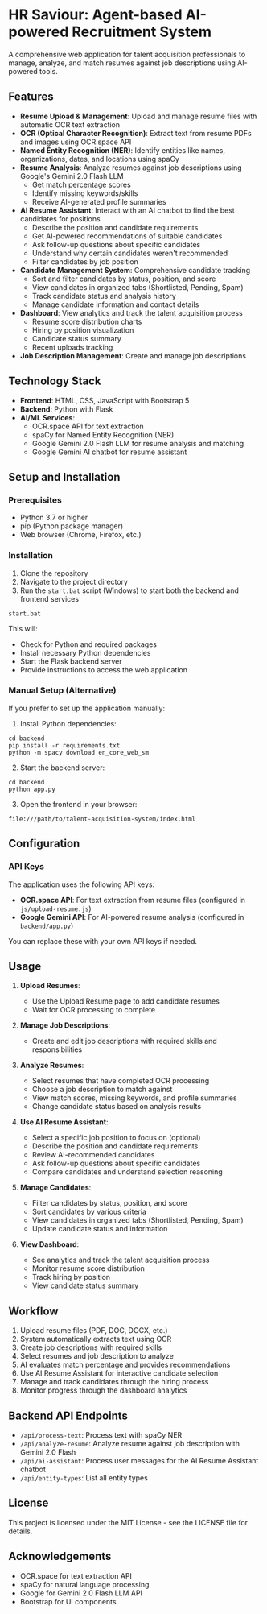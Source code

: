 # HR Saviour: Agent-based AI-powered Recruitment System

A comprehensive web application for talent acquisition professionals to manage, analyze, and match resumes against job descriptions using AI-powered tools.

## Features

- **Resume Upload & Management**: Upload and manage resume files with automatic OCR text extraction
- **OCR (Optical Character Recognition)**: Extract text from resume PDFs and images using OCR.space API
- **Named Entity Recognition (NER)**: Identify entities like names, organizations, dates, and locations using spaCy
- **Resume Analysis**: Analyze resumes against job descriptions using Google's Gemini 2.0 Flash LLM
  - Get match percentage scores
  - Identify missing keywords/skills
  - Receive AI-generated profile summaries
- **AI Resume Assistant**: Interact with an AI chatbot to find the best candidates for positions
  - Describe the position and candidate requirements
  - Get AI-powered recommendations of suitable candidates
  - Ask follow-up questions about specific candidates
  - Understand why certain candidates weren't recommended
  - Filter candidates by job position
- **Candidate Management System**: Comprehensive candidate tracking
  - Sort and filter candidates by status, position, and score
  - View candidates in organized tabs (Shortlisted, Pending, Spam)
  - Track candidate status and analysis history
  - Manage candidate information and contact details
- **Dashboard**: View analytics and track the talent acquisition process
  - Resume score distribution charts
  - Hiring by position visualization
  - Candidate status summary
  - Recent uploads tracking
- **Job Description Management**: Create and manage job descriptions

## Technology Stack

- **Frontend**: HTML, CSS, JavaScript with Bootstrap 5
- **Backend**: Python with Flask
- **AI/ML Services**:
  - OCR.space API for text extraction
  - spaCy for Named Entity Recognition (NER)
  - Google Gemini 2.0 Flash LLM for resume analysis and matching
  - Google Gemini AI chatbot for resume assistant

## Setup and Installation

### Prerequisites

- Python 3.7 or higher
- pip (Python package manager)
- Web browser (Chrome, Firefox, etc.)

### Installation

1. Clone the repository
2. Navigate to the project directory
3. Run the `start.bat` script (Windows) to start both the backend and frontend services

```
start.bat
```

This will:
- Check for Python and required packages
- Install necessary Python dependencies
- Start the Flask backend server
- Provide instructions to access the web application

### Manual Setup (Alternative)

If you prefer to set up the application manually:

1. Install Python dependencies:
```
cd backend
pip install -r requirements.txt
python -m spacy download en_core_web_sm
```

2. Start the backend server:
```
cd backend
python app.py
```

3. Open the frontend in your browser:
```
file:///path/to/talent-acquisition-system/index.html
```

## Configuration

### API Keys

The application uses the following API keys:

- **OCR.space API**: For text extraction from resume files (configured in `js/upload-resume.js`)
- **Google Gemini API**: For AI-powered resume analysis (configured in `backend/app.py`)

You can replace these with your own API keys if needed.

## Usage

1. **Upload Resumes**: 
   - Use the Upload Resume page to add candidate resumes
   - Wait for OCR processing to complete

2. **Manage Job Descriptions**: 
   - Create and edit job descriptions with required skills and responsibilities

3. **Analyze Resumes**: 
   - Select resumes that have completed OCR processing
   - Choose a job description to match against
   - View match scores, missing keywords, and profile summaries
   - Change candidate status based on analysis results

4. **Use AI Resume Assistant**:
   - Select a specific job position to focus on (optional)
   - Describe the position and candidate requirements
   - Review AI-recommended candidates
   - Ask follow-up questions about specific candidates
   - Compare candidates and understand selection reasoning

5. **Manage Candidates**:
   - Filter candidates by status, position, and score
   - Sort candidates by various criteria
   - View candidates in organized tabs (Shortlisted, Pending, Spam)
   - Update candidate status and information

6. **View Dashboard**: 
   - See analytics and track the talent acquisition process
   - Monitor resume score distribution
   - Track hiring by position
   - View candidate status summary

## Workflow

1. Upload resume files (PDF, DOC, DOCX, etc.)
2. System automatically extracts text using OCR
3. Create job descriptions with required skills
4. Select resumes and job description to analyze
5. AI evaluates match percentage and provides recommendations
6. Use AI Resume Assistant for interactive candidate selection
7. Manage and track candidates through the hiring process
8. Monitor progress through the dashboard analytics

## Backend API Endpoints

- `/api/process-text`: Process text with spaCy NER
- `/api/analyze-resume`: Analyze resume against job description with Gemini 2.0 Flash
- `/api/ai-assistant`: Process user messages for the AI Resume Assistant chatbot
- `/api/entity-types`: List all entity types

## License

This project is licensed under the MIT License - see the LICENSE file for details.

## Acknowledgements

- OCR.space for text extraction API
- spaCy for natural language processing
- Google for Gemini 2.0 Flash LLM API
- Bootstrap for UI components 